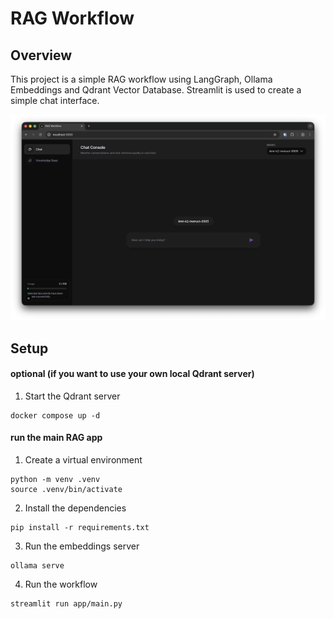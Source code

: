 # RAG Workflow

## Overview

This project is a simple RAG workflow using LangGraph, Ollama Embeddings and Qdrant Vector Database.
Streamlit is used to create a simple chat interface.

![](https://github.com/hamsar4j/rag-workflow/blob/main/assets/rag-workflow.png)

## Setup

#### optional (if you want to use your own local Qdrant server)

1. Start the Qdrant server

```console
docker compose up -d
```

#### run the main RAG app

1. Create a virtual environment

```console
python -m venv .venv
source .venv/bin/activate
```

2. Install the dependencies

```console
pip install -r requirements.txt
```

3. Run the embeddings server

```console
ollama serve
```

4. Run the workflow

```console
streamlit run app/main.py
```
